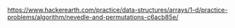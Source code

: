 https://www.hackerearth.com/practice/data-structures/arrays/1-d/practice-problems/algorithm/nevedle-and-permutations-c6acb85e/
